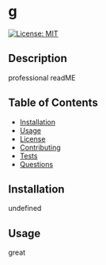 # g
  [![License: MIT](https://img.shields.io/badge/License-MIT-yellow.svg)](https://opensource.org/licenses/MIT)
  
  ## Description 
  professional readME
  ## Table of Contents
  * [Installation](#installation)
  * [Usage](#usage)
  * [License](#license)
  * [Contributing](#contributing)
  * [Tests](#tests)
  * [Questions](#questions)
  
  ## Installation 
  undefined
  ## Usage 
  great
